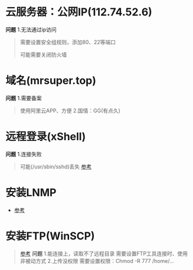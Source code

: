 # 云服务器：公网IP(112.74.52.6)
**问题**
1.无法通过ip访问
> 需要设置安全组规则，添加80、22等端口
>
> 可能需要关闭防火墙


# 域名(mrsuper.top)
**问题**
1.需要备案
> 使用阿里云APP、方便
2.国情：GG(有点久)


# 远程登录(xShell)
**问题**
1.连接失败
> 可能(/usr/sbin/sshd)丢失
> [参考](http://codingstandards.iteye.com/blog/1558394)


# 安装LNMP
* [参考](https://lnmp.org/install.html)


# 安装FTP(WinSCP)
> [参考](https://lnmp.org/faq/ftpserver.html)
**问题**
1.能连接上，读取不了远程目录
> 需要设置FTP工具连接时、使用非被动方式
2.上传没权限
> 需要设置权限：Chmod -R 777 /home/...



